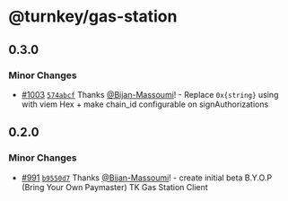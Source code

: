 # @turnkey/gas-station

## 0.3.0

### Minor Changes

- [#1003](https://github.com/tkhq/sdk/pull/1003) [`574abcf`](https://github.com/tkhq/sdk/commit/574abcfba169603a64775f9db813faed0b4c915b) Thanks [@Bijan-Massoumi](https://github.com/Bijan-Massoumi)! - Replace `0x{string}` using with viem Hex + make chain_id configurable on signAuthorizations

## 0.2.0

### Minor Changes

- [#991](https://github.com/tkhq/sdk/pull/991) [`b9550d7`](https://github.com/tkhq/sdk/commit/b9550d79de22d3881b4abe64f2a6ca93b90593c4) Thanks [@Bijan-Massoumi](https://github.com/Bijan-Massoumi)! - create initial beta B.Y.O.P (Bring Your Own Paymaster) TK Gas Station Client
